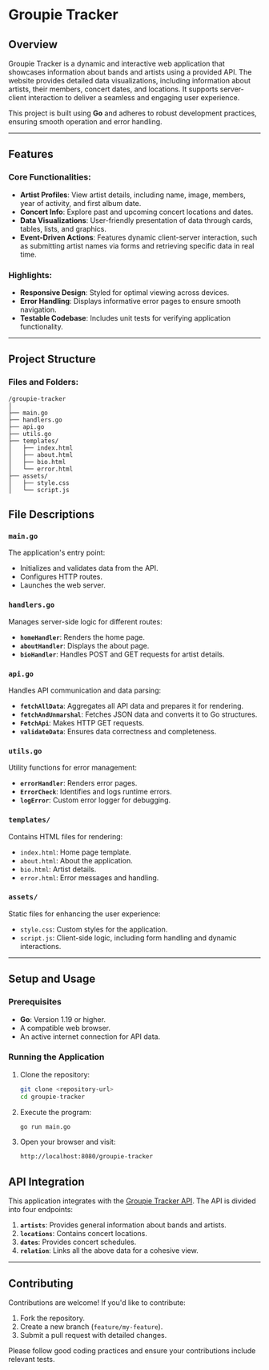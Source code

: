 # Groupie Tracker

## Overview

Groupie Tracker is a dynamic and interactive web application that showcases information about bands and artists using a provided API. The website provides detailed data visualizations, including information about artists, their members, concert dates, and locations. It supports server-client interaction to deliver a seamless and engaging user experience.

This project is built using **Go** and adheres to robust development practices, ensuring smooth operation and error handling.

---

## Features

### Core Functionalities:
- **Artist Profiles**: View artist details, including name, image, members, year of activity, and first album date.
- **Concert Info**: Explore past and upcoming concert locations and dates.
- **Data Visualizations**: User-friendly presentation of data through cards, tables, lists, and graphics.
- **Event-Driven Actions**: Features dynamic client-server interaction, such as submitting artist names via forms and retrieving specific data in real time.
  
### Highlights:
- **Responsive Design**: Styled for optimal viewing across devices.
- **Error Handling**: Displays informative error pages to ensure smooth navigation.
- **Testable Codebase**: Includes unit tests for verifying application functionality.

---

## Project Structure

### Files and Folders:
```plaintext
/groupie-tracker
│
├── main.go
├── handlers.go
├── api.go
├── utils.go
├── templates/
│   ├── index.html
│   ├── about.html
│   ├── bio.html
│   └── error.html
├── assets/
│   ├── style.css
│   └── script.js
```
## File Descriptions

### `main.go`
The application's entry point:
- Initializes and validates data from the API.
- Configures HTTP routes.
- Launches the web server.

### `handlers.go`
Manages server-side logic for different routes:
- **`homeHandler`**: Renders the home page.
- **`aboutHandler`**: Displays the about page.
- **`bioHandler`**: Handles POST and GET requests for artist details.

### `api.go`
Handles API communication and data parsing:
- **`fetchAllData`**: Aggregates all API data and prepares it for rendering.
- **`fetchAndUnmarshal`**: Fetches JSON data and converts it to Go structures.
- **`FetchApi`**: Makes HTTP GET requests.
- **`validateData`**: Ensures data correctness and completeness.

### `utils.go`
Utility functions for error management:
- **`errorHandler`**: Renders error pages.
- **`ErrorCheck`**: Identifies and logs runtime errors.
- **`logError`**: Custom error logger for debugging.

### `templates/`
Contains HTML files for rendering:
- `index.html`: Home page template.
- `about.html`: About the application.
- `bio.html`: Artist details.
- `error.html`: Error messages and handling.

### `assets/`
Static files for enhancing the user experience:
- `style.css`: Custom styles for the application.
- `script.js`: Client-side logic, including form handling and dynamic interactions.

---

## Setup and Usage

### Prerequisites
- **Go**: Version 1.19 or higher.
- A compatible web browser.
- An active internet connection for API data.

### Running the Application
1. Clone the repository:
   ```bash
   git clone <repository-url>
   cd groupie-tracker
2. Execute the program:
   ```bash
   go run main.go
3. Open your browser and visit:
    ```bash
    http://localhost:8080/groupie-tracker

## API Integration

This application integrates with the [Groupie Tracker API](https://groupietrackers.herokuapp.com/api). The API is divided into four endpoints:

1. **`artists`**: Provides general information about bands and artists.
2. **`locations`**: Contains concert locations.
3. **`dates`**: Provides concert schedules.
4. **`relation`**: Links all the above data for a cohesive view.

---

## Contributing

Contributions are welcome! If you'd like to contribute:
1. Fork the repository.
2. Create a new branch (`feature/my-feature`).
3. Submit a pull request with detailed changes.

Please follow good coding practices and ensure your contributions include relevant tests.
